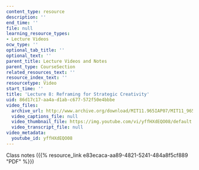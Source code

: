 ```yaml
---
content_type: resource
description: ''
end_time: ''
file: null
learning_resource_types:
- Lecture Videos
ocw_type: ''
optional_tab_title: ''
optional_text: ''
parent_title: Lecture Videos and Notes
parent_type: CourseSection
related_resources_text: ''
resource_index_text: ''
resourcetype: Video
start_time: ''
title: 'Lecture 8: Reframing for Strategic Creativity'
uid: 86d17c17-aa4a-d1ab-c677-572f50e4bbbe
video_files:
  archive_url: http://www.archive.org/download/MIT11.965IAP07/MIT11_965IAP07lec08_220k.mp4
  video_captions_file: null
  video_thumbnail_file: https://img.youtube.com/vi/yffHXdEQO08/default.jpg
  video_transcript_file: null
video_metadata:
  youtube_id: yffHXdEQO08
---
```


Class notes ({{% resource_link e83ecaca-aa89-4821-5241-484a8f5cf889 "PDF" %}})



